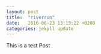 ```yaml
---
layout: post
title:  "riverrun"
date:   2016-06-23 13:13:22 +0200
categories: jekyll update
---
```


This is a test Post
